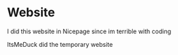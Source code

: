 # Website

I did this website in Nicepage since im terrible with coding

ItsMeDuck did the temporary website